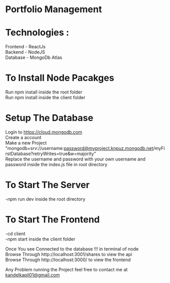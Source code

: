 # Portfolio Management

# Technologies :
  Frontend - ReactJs <br/>
  Backend - NodeJS <br/>
  Database - MongoDb Atlas <br/>

# To Install Node Pacakges

  Run npm install inside the root folder <br/>
  Run npm install inside the client folder <br/>
 
# Setup The Database

  Login to https://cloud.mongodb.com <br/>
  Create a account <br/>
  Make a new Project <br/>
  "mongodb+srv://username:password@myproject.knpuz.mongodb.net/myFirstDatabase?retryWrites=true&w=majority" <br/>
  Replace the username and password with your own username and password inside the index.js file in root directory <br/>

# To Start The Server
 -npm run dev inside the root directory 

# To Start The Frontend
 -cd client <br/>
 -npm start inside the client folder <br/>

Once You see Connected to the database !!! in terminal of node <br/> 
Browse Through http://localhost:3001/shares to view the api <br/>
Browse Through http://localhost:3000/ to view the frontend <br/>

Any Problem running the Project feel free to contact me at kandelkapil01@gmail.com <br/>


